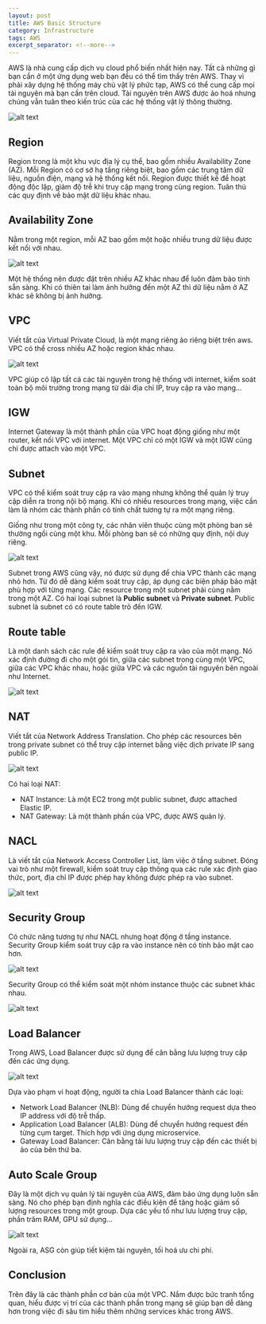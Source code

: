 ```yaml
---
layout: post
title: AWS Basic Structure
category: Infrastructure
tags: AWS
excerpt_separator: <!--more-->
---
```


AWS là nhà cung cấp dịch vụ cloud phổ biến nhất hiện nay. Tất cả những gì bạn cần ở một ứng dụng web bạn đều có thể tìm thấy trên AWS. Thay vì phải xây dựng hệ thống máy chủ vật lý phức tạp, AWS có thể cung cấp mọi tài nguyên mà bạn cần trên cloud. Tài nguyên trên AWS được ảo hoá nhưng chúng vẫn tuân theo kiến trúc của các hệ thống vật lý thông thường.
<!--more-->

![alt text](/media/aws-basic-structure/e4060a031cba22f50b75fa9bb4ec9826.png)

## Region

Region trong là một khu vực địa lý cụ thể, bao gồm nhiều Availability Zone (AZ). Mỗi Region có cơ sở hạ tầng riêng biệt, bao gồm các trung tâm dữ liệu, nguồn điện, mạng và hệ thống kết nối. Region được thiết kế để hoạt động độc lập, giảm độ trễ khi truy cập mạng trong cùng region. Tuân thủ các quy định về bảo mật dữ liệu khác nhau.

## Availability Zone

Nằm trong một region, mỗi AZ bao gồm một hoặc nhiều trung dữ liệu được kết nối với nhau.

![alt text](/media/aws-basic-structure/212316fd424bc0daf3a318fbb5e2fd1e.jpeg)

Một hệ thống nên được đặt trên nhiều AZ khác nhau để luôn đảm bảo tính sẵn sàng. Khi có thiên tai làm ảnh hưởng đến một AZ thì dữ liệu nằm ở AZ khác sẽ không bị ảnh hưởng.

## VPC

Viết tắt của Virtual Private Cloud, là một mạng riêng ảo riêng biệt trên aws. VPC có thể cross nhiều AZ hoặc region khác nhau.

![alt text](/media/aws-basic-structure/a2359f916507ef280fd1505fce4040cc.jpeg)

VPC giúp cô lập tất cả các tài nguyên trong hệ thống với internet, kiểm soát toàn bộ môi trường trong mạng từ dải địa chỉ IP, truy cập ra vào mạng...

## IGW

Internet Gateway là một thành phần của VPC hoạt động giống như một router, kết nối VPC với internet. Một VPC chỉ có một IGW và một IGW cũng chỉ được attach vào một VPC.

## Subnet

VPC có thể kiểm soát truy cập ra vào mạng nhưng không thể quản lý truy cập diễn ra trong nội bộ mạng. Khi có nhiều resources trong mạng, việc cần làm là nhóm các thành phần có tính chất tương tự ra một mạng riêng.

Giống như trong một công ty, các nhân viên thuộc cùng một phòng ban sẽ thường ngồi cùng một khu. Mỗi phòng ban sẽ có những quy định, nội duy riêng.

![alt text](/media/aws-basic-structure/4c6c24383b2fad80f26b787131a58fa8.jpeg)

Subnet trong AWS cũng vậy, nó được sử dụng để chia VPC thành các mạng nhỏ hơn. Từ đó dễ dàng kiểm soát truy cập, áp dụng các biện pháp bảo mật phù hợp với từng mạng. Các resource trong một subnet phải cùng nằm trong một AZ. Có hai loại subnet là **Public subnet** và **Private subnet**. Public subnet là subnet có có route table trỏ đến IGW.

## Route table

Là một danh sách các rule để kiểm soát truy cập ra vào của một mạng. Nó xác định đường đi cho một gói tin, giữa các subnet trong cùng một VPC, giữa các VPC khác nhau, hoặc giữa VPC và các nguồn tài nguyên bên ngoài như Internet.

![alt text](/media/aws-basic-structure/3636bbcd4285c9eb767dcd683de8c86a.png)

## NAT

Viết tắt của Network Address Translation. Cho phép các resources bên trong private subnet có thể truy cập internet bằng việc dịch private IP sang public IP.

![alt text](/media/aws-basic-structure/562da13e813ca680f63193fe01c70abd.png)

Có hai loại NAT:

- NAT Instance: Là một EC2 trong một public subnet, được attached Elastic IP.
- NAT Gateway: Là một thành phần của VPC, được AWS quản lý.

## NACL

Là viết tắt của Network Access Controller List, làm việc ở tầng subnet. Đóng vai trò như một firewall, kiểm soát truy cập thông qua các rule xác định giao thức, port, địa chỉ IP được phép hay không được phép ra vào subnet.

![alt text](/media/aws-basic-structure/2b6a8271f01695d158f36d4774565175.jpeg)

## Security Group

Có chức năng tương tự như NACL nhưng hoạt động ở tầng instance. Security Group kiểm soát truy cập ra vào instance nên có tính bảo mật cao hơn.

![alt text](/media/aws-basic-structure/9270cc31c506e9e92e88125ef07e46d4.png)

Security Group có thể kiểm soát một nhóm instance thuộc các subnet khác nhau.

![alt text](/media/aws-basic-structure/82056d31f434f817191149b9b23473d9.jpg)

## Load Balancer

Trong AWS, Load Balancer được sử dụng để cân bằng lưu lượng truy cập đến các ứng dụng.

![alt text](/media/aws-basic-structure/de679c3d714bd10c28633c259e6b6efe.jpg)

Dựa vào phạm vi hoạt động, người ta chia Load Balancer thành các loại:

- Network Load Balancer (NLB): Dùng để chuyển hướng request dựa theo IP address với độ trễ thấp.
- Application Load Balancer (ALB): Dùng để chuyển hướng request đến từng cụm target. Thích hợp với ứng dụng microservice.
- Gateway Load Balancer: Cân bằng tải lưu lượng truy cập đến các thiết bị ảo của bên thứ ba.

## Auto Scale Group

Đây là một dịch vụ quản lý tài nguyên của AWS, đảm bảo ứng dụng luôn sẵn sàng. Nó cho phép bạn định nghĩa các điều kiện để tăng hoặc giảm số lượng resources trong một group. Dựa các yếu tố như lưu lượng truy cập, phần trăm RAM, GPU sử dụng...

![alt text](/media/aws-basic-structure/b9e2e8063c375fbe278922d0768dfa13.jpeg)

Ngoài ra, ASG còn giúp tiết kiệm tài nguyên, tối hoá ưu chi phí.

## Conclusion

Trên đây là các thành phần cơ bản của một VPC. Nắm được bức tranh tổng quan, hiểu được vị trí của các thành phần trong mạng sẽ giúp bạn dễ dàng hơn trong việc đi sâu tìm hiểu thêm những services khác trong AWS.

